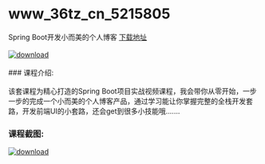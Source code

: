 # www_36tz_cn_5215805
Spring Boot开发小而美的个人博客
[下载地址](http://www.36tz.cn/article/5215805 "下载地址")
<br/></br>[![download](http://36tz.cn/muke_img/2020_10_2-69-300x187.png "下载地址")](http://www.36tz.cn/article/5215805 "下载地址")
<br/></br>### 课程介绍:<br/></br>该套课程为精心打造的Spring Boot项目实战视频课程，我会带你从零开始，一步一步的完成一个小而美的个人博客产品，通过学习能让你掌握完整的全栈开发套路，开发前端UI的小套路，还会get到很多小技能哦.......

### 课程截图:
[![download](http://36tz.cn/muke_img/2020_10_1-74.png "下载地址")](http://www.36tz.cn/article/5215805 "下载地址")
